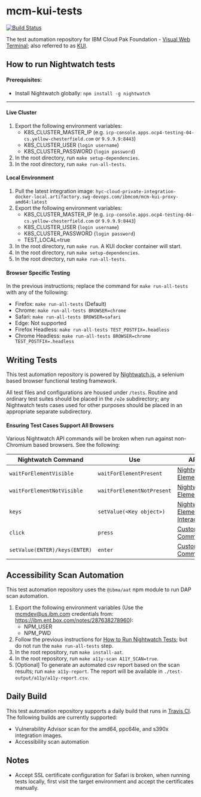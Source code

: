 # mcm-kui-tests
[![Build Status](https://travis-ci.com/open-cluster-management/mcm-kui-tests.svg?token=QyqNARqbMTFfLxWqTpsi&branch=master)](https://travis-ci.com/open-cluster-management/mcm-kui-tests)

The test automation repository for IBM Cloud Pak Foundation - [Visual Web Terminal](https://github.com/open-cluster-management/kui-web-terminal); also referred to as [KUI](https://github.com/IBM/kui).

## How to run Nightwatch tests

#### Prerequisites:

- Install Nightwatch globally:  `npm install -g nightwatch`

---

#### Live Cluster

1. Export the following environment variables:
    - K8S_CLUSTER_MASTER_IP (e.g. `icp-console.apps.ocp4-testing-04-cs.yellow-chesterfield.com` or `9.9.9.9:8443`)
    - K8S_CLUSTER_USER (`login username`)
    - K8S_CLUSTER_PASSWORD (`login password`)
2. In the root directory, run `make setup-dependencies`.
3. In the root directory, run `make run-all-tests`.

#### Local Environment

1. Pull the latest integration image:  `hyc-cloud-private-integration-docker-local.artifactory.swg-devops.com/ibmcom/mcm-kui-proxy-amd64:latest`
2. Export the following environment variables:
    - K8S_CLUSTER_MASTER_IP (e.g. `icp-console.apps.ocp4-testing-04-cs.yellow-chesterfield.com` or `9.9.9.9:8443`)
    - K8S_CLUSTER_USER (`login username`)
    - K8S_CLUSTER_PASSWORD (`login password`)
    - TEST_LOCAL=true
3. In the root directory, run `make run`.  A KUI docker container will start.
4. In the root directory, run `make setup-dependencies`.
5. In the root directory, run `make run-all-tests`.

#### Browser Specific Testing

In the previous instructions; replace the command for `make run-all-tests` with any of the following:
  - Firefox:  `make run-all-tests` (Default)
  - Chrome:  `make run-all-tests BROWSER=chrome`
  - Safari:  `make run-all-tests BROWSER=safari`
  - Edge:  Not supported
  - Firefox Headless:  `make run-all-tests TEST_POSTFIX=.headless`
  - Chrome Headless: `make run-all-tests BROWSER=chrome TEST_POSTFIX=.headless`

## Writing Tests

This test automation repository is powered by [Nightwatch.js](https://nightwatchjs.org/), a selenium based browser functional testing framework.

All test files and configurations are housed under `/tests`.  Routine and ordinary test suites should be placed in the `/e2e` subdirectory; any Nightwatch tests cases used for other purposes should be placed in an appropriate separate subdirectory.


#### Ensuring Test Cases Support All Browsers

Various Nightwatch API commands will be broken when run against non-Chromium based browsers.  See the following:

| Nightwatch Command                      | Use                                     | API                                     |
| --------------------------------------- | --------------------------------------- | --------------------------------------- |
| `waitForElementVisible`                 | `waitForElementPresent`                 | [Nightwatch Elements](https://nightwatchjs.org/api/commands/#elements-headline)                                |
| `waitForElementNotVisible`              | `waitForElementNotPresent`              | [Nightwatch Elements](https://nightwatchjs.org/api/commands/#elements-headline)                                 |
| `keys`                                  | `setValue(<Key object>)`                | [Nightwatch Element Interaction](https://nightwatchjs.org/api/commands/#setValue)                                |
| `click`                                 | `press`                                 | [Custom Command](https://github.com/open-cluster-management/mcm-kui-tests/blob/master/tests/commands/press.js)                                  |
| `setValue(ENTER)/keys(ENTER)`                                 | `enter`                                 | [Custom Command](https://github.com/open-cluster-management/mcm-kui-tests/blob/master/tests/commands/enter.js)                                  |

## Accessibility Scan Automation

This test automation repository uses the `@ibma/aat` npm module to run DAP scan automation.

1. Export the following environment variables (Use the mcmdev@us.ibm.com credentials from: https://ibm.ent.box.com/notes/287638278960):
    - NPM_USER
    - NPM_PWD
2. Follow the previous instructions for [How to Run Nightwatch Tests](https://github.com/open-cluster-management/mcm-kui-tests#how-to-run-nightwatch-tests); but do not run the `make run-all-tests` step.
3. In the root repository, run `make install-aat`.
4. In the root repository, run `make a11y-scan A11Y_SCAN=true`.
5. [Optional] To generate an automated csv report based on the scan results; run `make a11y-report`.  The report will be available in `./test-output/a11y/a11y-report.csv`.

## Daily Build

This test automation repository supports a daily build that runs in [Travis CI](https://travis-ci.com/open-cluster-management/mcm-kui-tests).  The following builds are currently supported:

- Vulnerability Advisor scan for the amd64, ppc64le, and s390x integration images.
- Accessibility scan automation

## Notes

- Accept SSL certificate configuration for Safari is broken, when running tests locally, first visit the target environment and accept the certificates manually.
